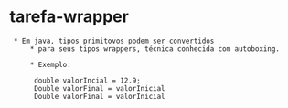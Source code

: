 # tarefa-wrapper

	 * Em java, tipos primitovos podem ser convertidos 
         * para seus tipos wrappers, técnica conhecida com autoboxing.
                
         * Exemplo:
          
          double valorIncial = 12.9;
          Double valorFinal = valorInicial
          Double valorFinal = valorInicial
